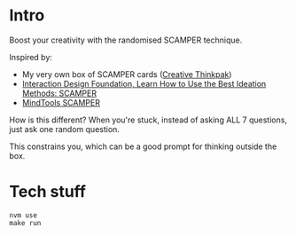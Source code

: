 # Intro

Boost your creativity with the randomised SCAMPER technique.

Inspired by:
- My very own box of SCAMPER cards ([Creative Thinkpak](https://www.penguinrandomhouse.com/books/198258/thinkpak-by-michael-michalko/))
- [Interaction Design Foundation, Learn How to Use the Best Ideation Methods: SCAMPER](https://www.interaction-design.org/literature/article/learn-how-to-use-the-best-ideation-methods-scamper)
- [MindTools SCAMPER](https://www.mindtools.com/pages/article/newCT_02.htm)

How is this different? When you're stuck, instead of asking ALL 7 questions, just ask one random question.

This constrains you, which can be a good prompt for thinking outside the box.

# Tech stuff

    nvm use
    make run
